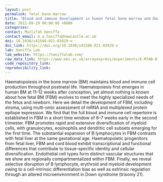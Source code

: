 ```yaml
---
layout: post
permalink: fetal-bone-marrow
title: "Blood and immune development in human fetal bone marrow and Down syndrome"
date: 2021-09-29 00:00:00 +0000
categories: 
contact: Muzlifah Haniffa
contact_email: m.a.haniffa@newcastle.ac.uk
doi: 10.1038/s41586-021-03929-x 
doi_link: https://doi.org/10.1038/s41586-021-03929-x
lab: Haniffa Lab
lab_website: https://haniffalab.com/
raw_data_link: https://www.ebi.ac.uk/arrayexpress/experiments/E-MTAB-8142/
code_repository_link: 
reproducibility_link: 
---
```

Haematopoiesis in the bone marrow (BM) maintains blood and immune cell production throughout postnatal life. Haematopoiesis first emerges in human BM at 11–12 weeks after conception, yet almost nothing is known about how fetal BM (FBM) evolves to meet the highly specialized needs of the fetus and newborn. Here we detail the development of FBM, including stroma, using multi-omic assessment of mRNA and multiplexed protein epitope expression. We find that the full blood and immune cell repertoire is established in FBM in a short time window of 6–7 weeks early in the second trimester. FBM promotes rapid and extensive diversification of myeloid cells, with granulocytes, eosinophils and dendritic cell subsets emerging for the first time. The substantial expansion of B lymphocytes in FBM contrasts with fetal liver at the same gestational age. Haematopoietic progenitors from fetal liver, FBM and cord blood exhibit transcriptional and functional differences that contribute to tissue-specific identity and cellular diversification. Endothelial cell types form distinct vascular structures that we show are regionally compartmentalized within FBM. Finally, we reveal selective disruption of B lymphocyte, erythroid and myeloid development owing to a cell-intrinsic differentiation bias as well as extrinsic regulation through an altered microenvironment in Down syndrome (trisomy 21).
